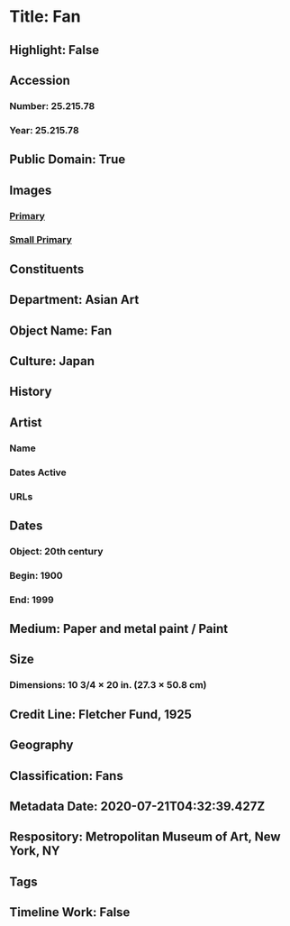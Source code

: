 # Title: Fan
## Highlight: False
## Accession
### Number: 25.215.78
### Year: 25.215.78
## Public Domain: True
## Images
### [Primary](https://images.metmuseum.org/CRDImages/as/original/62749.jpg)
### [Small Primary](https://images.metmuseum.org/CRDImages/as/web-large/62749.jpg)
## Constituents
## Department: Asian Art
## Object Name: Fan
## Culture: Japan
## History
## Artist
### Name
### Dates Active
### URLs
## Dates
### Object: 20th century
### Begin: 1900
### End: 1999
## Medium: Paper and metal paint / Paint
## Size
### Dimensions: 10 3/4 × 20 in. (27.3 × 50.8 cm)
## Credit Line: Fletcher Fund, 1925
## Geography
## Classification: Fans
## Metadata Date: 2020-07-21T04:32:39.427Z
## Respository: Metropolitan Museum of Art, New York, NY
## Tags
## Timeline Work: False
